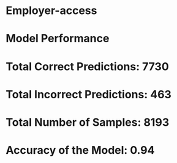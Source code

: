 # Employer-access

# Model Performance #

# Total Correct Predictions:	7730
# Total Incorrect Predictions:	463
# Total Number of Samples:	8193
# Accuracy of the Model:	0.94 #
